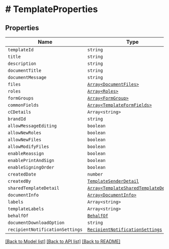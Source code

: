 # # TemplateProperties



## Properties

Name | Type | Description | Notes
------------ | ------------- | ------------- | -------------
| `templateId` | ```string``` |   |  |
| `title` | ```string``` |   |  |
| `description` | ```string``` |   |  |
| `documentTitle` | ```string``` |   |  |
| `documentMessage` | ```string``` |   |  |
| `files` | [```Array<DocumentFiles>```](DocumentFiles.md) |   |  |
| `roles` | [```Array<Roles>```](Roles.md) |   |  |
| `formGroups` | [```Array<FormGroup>```](FormGroup.md) |   |  |
| `commonFields` | [```Array<TemplateFormFields>```](TemplateFormFields.md) |   |  |
| `cCDetails` | ```Array<string>``` |   |  |
| `brandId` | ```string``` |   |  |
| `allowMessageEditing` | ```boolean``` |   |  |
| `allowNewRoles` | ```boolean``` |   |  |
| `allowNewFiles` | ```boolean``` |   |  |
| `allowModifyFiles` | ```boolean``` |   |  |
| `enableReassign` | ```boolean``` |   |  |
| `enablePrintAndSign` | ```boolean``` |   |  |
| `enableSigningOrder` | ```boolean``` |   |  |
| `createdDate` | ```number``` |   |  |
| `createdBy` | [```TemplateSenderDetail```](TemplateSenderDetail.md) |   |  |
| `sharedTemplateDetail` | [```Array<TemplateSharedTemplateDetail>```](TemplateSharedTemplateDetail.md) |   |  |
| `documentInfo` | [```Array<DocumentInfo>```](DocumentInfo.md) |   |  |
| `labels` | ```Array<string>``` |   |  |
| `templateLabels` | ```Array<string>``` |   |  |
| `behalfOf` | [```BehalfOf```](BehalfOf.md) |   |  |
| `documentDownloadOption` | ```string``` |   |  |
| `recipientNotificationSettings` | [```RecipientNotificationSettings```](RecipientNotificationSettings.md) |   |  |

[[Back to Model list]](../README.md#models) [[Back to API list]](../README.md#api-endpoints) [[Back to README]](../README.md)
